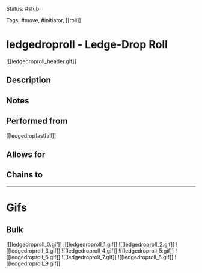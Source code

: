 Status: #stub

Tags: #move, #initiator, [[roll]]

# ledgedroproll - Ledge-Drop Roll
![[ledgedroproll_header.gif]]
## Description


## Notes


## Performed from
[[ledgedropfastfall]]

## Allows for


## Chains to


___
# Gifs
## Bulk
![[ledgedroproll_0.gif]]
![[ledgedroproll_1.gif]]
![[ledgedroproll_2.gif]]
![[ledgedroproll_3.gif]]
![[ledgedroproll_4.gif]]
![[ledgedroproll_5.gif]]
![[ledgedroproll_6.gif]]
![[ledgedroproll_7.gif]]
![[ledgedroproll_8.gif]]
![[ledgedroproll_9.gif]]